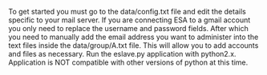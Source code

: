 To get started you must go to the data/config.txt file and edit the details specific to your mail server. If you are connecting ESA to a gmail account you only need to replace the username and password fields. After which you need to manually add the email address you want to administer into the text files inside the data/group/A.txt file. This will allow you to add accounts and files as necessary.
Run the eslave.py application with python2.x. Application is NOT compatible with other versions of python at this time.
